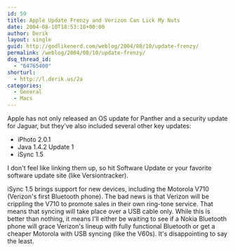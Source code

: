 ```yaml
---
id: 59
title: Apple Update Frenzy and Verizon Can Lick My Nuts
date: 2004-08-10T18:53:18+00:00
author: Derik
layout: single
guid: http://godlikenerd.com/weblog/2004/08/10/update-frenzy/
permalink: /weblog/2004/08/10/update-frenzy/
dsq_thread_id:
  - "64765400"
shorturl:
  - http://l.derik.us/2a
categories:
  - General
  - Macs
---
```

Apple has not only released an OS update for Panther and a security update for Jaguar, but they've also included several other key updates:

  * iPhoto 2.0.1
  * Java 1.4.2 Update 1
  * iSync 1.5

I don't feel like linking them up, so hit Software Update or your favorite software update site (like Versiontracker).

iSync 1.5 brings support for new devices, including the Motorola V710 (Verizon's first Bluetooth phone). The bad news is that Verizon will be crippling the V710 to promote sales in their own ring-tone service. That means that syncing will take place over a USB cable only. While this is better than nothing, it means I'll either be waiting to see if a Nokia Bluetooth phone will grace Verizon's lineup with fully functional Bluetooth or get a cheaper Motorola with USB syncing (like the V60s). It's disappointing to say the least.